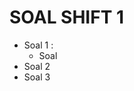 # SOAL SHIFT 1

 - Soal 1 :
	 * Soal
 - Soal 2
 - Soal 3

 

	 
<!--stackedit_data:
eyJoaXN0b3J5IjpbLTcwNDY3MDk1MCwtMTgyNzg0OTk0MiwxMD
gwOTI2NjcsMTE3ODkyMjQ5OF19
-->